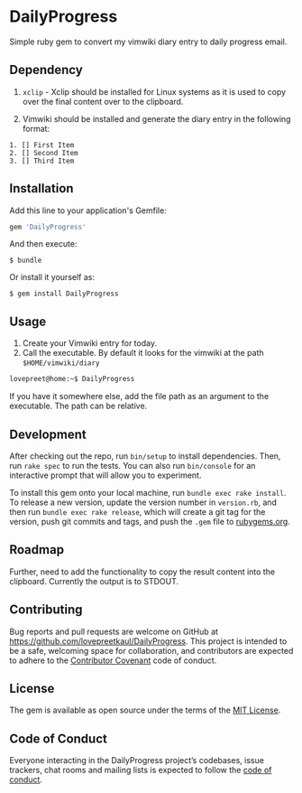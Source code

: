 # DailyProgress

Simple ruby gem to convert my vimwiki diary entry to daily progress email.

## Dependency

1. `xclip`  - Xclip should be installed for Linux systems as it is used to copy over the final content over 
   to the clipboard.
   
2. Vimwiki should be installed and generate the diary entry in the following format:

```text
1. [] First Item
2. [] Second Item
3. [] Third Item
```

## Installation

Add this line to your application's Gemfile:

```ruby
gem 'DailyProgress'
```

And then execute:

    $ bundle

Or install it yourself as:

    $ gem install DailyProgress

## Usage


1. Create your Vimwiki entry for today.
2. Call the executable. By default it looks for the vimwiki at the path `$HOME/vimwiki/diary`
   
```sh
lovepreet@home:~$ DailyProgress
```

If you have it somewhere else, add the file path as an argument to the executable. The path can be relative.

     
## Development

After checking out the repo, run `bin/setup` to install dependencies. Then, run `rake spec` to run the tests. You can also run `bin/console` for an interactive prompt that will allow you to experiment.

To install this gem onto your local machine, run `bundle exec rake install`. To release a new version, update the version number in `version.rb`, and then run `bundle exec rake release`, which will create a git tag for the version, push git commits and tags, and push the `.gem` file to [rubygems.org](https://rubygems.org).

## Roadmap

Further, need to add the functionality to copy the result content into the clipboard. Currently the output is to STDOUT.

## Contributing

Bug reports and pull requests are welcome on GitHub at https://github.com/lovepreetkaul/DailyProgress. This project is intended to be a safe, welcoming space for collaboration, and contributors are expected to adhere to the [Contributor Covenant](http://contributor-covenant.org) code of conduct.

## License

The gem is available as open source under the terms of the [MIT License](https://opensource.org/licenses/MIT).

## Code of Conduct

Everyone interacting in the DailyProgress project’s codebases, issue trackers, chat rooms and mailing lists is expected to follow the [code of conduct](https://github.com/[USERNAME]/DailyProgress/blob/master/CODE_OF_CONDUCT.md).
